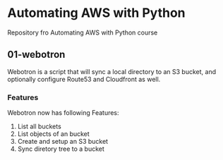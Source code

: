 # Automating AWS with Python

Repository fro Automating AWS with Python course


## 01-webotron

Webotron is a script that will sync a local directory to an S3 bucket,
and optionally configure Route53 and Cloudfront as well.


### Features

Webotron now has following Features:

1. List all buckets
2. List objects of an bucket
3. Create and setup an S3 bucket
4. Sync diretory tree to a bucket
